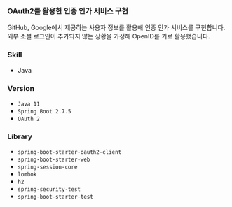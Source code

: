 ### OAuth2를 활용한 인증 인가 서비스 구현
GitHub, Google에서 제공하는 사용자 정보를 활용해 인증 인가 서비스를 구현합니다. 외부 소셜 로그인이 추가되지 않는 상황을 가정해 OpenID를 키로 활용했습니다.


### Skill

- Java

### Version

- `Java 11`
- `Spring Boot 2.7.5`
- `OAuth 2`

### Library

- `spring-boot-starter-oauth2-client`
- `spring-boot-starter-web`
- `spring-session-core`
- `lombok`
- `h2`
- `spring-security-test`
- `spring-boot-starter-test`
